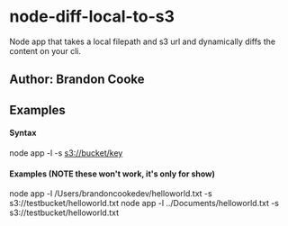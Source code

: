 # node-diff-local-to-s3
Node app that takes a local filepath and s3 url and dynamically diffs the content on your cli.

## Author: Brandon Cooke

## Examples

#### Syntax 
node app -l <absolute or relative path to file> -s <s3://bucket/key>

#### Examples (NOTE these won't work, it's only for show)
node app -l /Users/brandoncookedev/helloworld.txt -s s3://testbucket/helloworld.txt
node app -l ../Documents/helloworld.txt -s s3://testbucket/helloworld.txt
